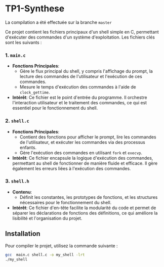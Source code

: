 # TP1-Synthese
La compilation a été effectuée sur la branche `master` 

Ce projet contient les fichiers principaux d'un shell simple en C, permettant d'exécuter des commandes d'un système d'exploitation. Les fichiers clés sont les suivants :

### 1. `main.c`

- **Fonctions Principales**: 
  - Gère le flux principal du shell, y compris l'affichage du prompt, la lecture des commandes de l'utilisateur et l'exécution de ces commandes.
  - Mesure le temps d'exécution des commandes à l'aide de `clock_gettime`.
- **Intérêt**: Ce fichier est le point d'entrée du programme. Il orchestre l'interaction utilisateur et le traitement des commandes, ce qui est essentiel pour le fonctionnement du shell.

### 2. `shell.c`

- **Fonctions Principales**:
  - Contient des fonctions pour afficher le prompt, lire les commandes de l'utilisateur, et exécuter les commandes via des processus enfants.
  - Gère l'exécution des commandes en utilisant `fork` et `execvp`.
- **Intérêt**: Ce fichier encapsule la logique d'exécution des commandes, permettant au shell de fonctionner de manière fluide et efficace. Il gère également les erreurs liées à l'exécution des commandes.

### 3. `shell.h`

- **Contenu**:
  - Définit les constantes, les prototypes de fonctions, et les structures nécessaires pour le fonctionnement du shell.
- **Intérêt**: Ce fichier d'en-tête facilite la modularité du code et permet de séparer les déclarations de fonctions des définitions, ce qui améliore la lisibilité et l'organisation du projet.

## Installation

Pour compiler le projet, utilisez la commande suivante :

```bash
gcc  main.c shell.c -o my_shell -lrt
./my_shell
